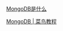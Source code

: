 
[MongoDB是什么](http://c.biancheng.net/mongodb2/what-is-mongodb.html)

[MongoDB | 菜鸟教程](https://www.runoob.com/mongodb/mongodb-analyzing-queries.html)